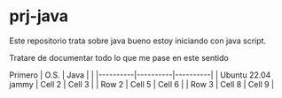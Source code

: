 # prj-java
Este repositorio trata sobre java bueno estoy iniciando con java script.

Tratare de documentar todo lo que me pase en este sentido

Primero 
| O.S.     | Java     |  |
|----------|----------|----------|
| Ubuntu 22.04 jammy  | Cell 2   | Cell 3   |
| Row 2    | Cell 5   | Cell 6   |
| Row 3    | Cell 8   | Cell 9   |
